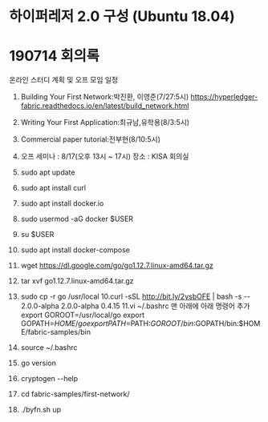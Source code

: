 # 하이퍼레저 2.0 구성 (Ubuntu 18.04)

# 190714 회의록
온라인 스터디 계획 및 오프 모임 일정
1. Building Your First Network:박진환, 이영준(7/27:5시)
https://hyperledger-fabric.readthedocs.io/en/latest/build_network.html
2. Writing Your First Application:최규남,유학용(8/3:5시)
3. Commercial paper tutorial:전부현(8/10:5시)
4. 오프 세미나 : 8/17(오후 13시 ~ 17시) 장소 : KISA 회의실


1. sudo apt update
2. sudo apt install curl
3. sudo apt install docker.io
4. sudo usermod -aG docker $USER
5. su $USER
6. sudo apt install docker-compose
7. wget https://dl.google.com/go/go1.12.7.linux-amd64.tar.gz
8. tar xvf go1.12.7.linux-amd64.tar.gz 
9. sudo cp -r go /usr/local
10.curl -sSL http://bit.ly/2ysbOFE | bash -s -- 2.0.0-alpha 2.0.0-alpha 0.4.15
11.vi ~/.bashrc 맨 아래에 아래 명령어 추가
export GOROOT=/usr/local/go
export GOPATH=$HOME/go
export PATH=$PATH:$GOROOT/bin:$GOPATH/bin:$HOME/fabric-samples/bin

12. source ~/.bashrc
13. go version
14. cryptogen --help
15. cd fabric-samples/first-network/
16.  ./byfn.sh up

